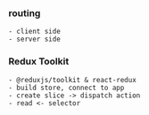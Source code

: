 ### routing
    - client side
    - server side

### Redux Toolkit
    - @reduxjs/toolkit & react-redux
    - build store, connect to app
    - create slice -> dispatch action
    - read <- selector